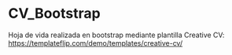 # CV_Bootstrap
Hoja de vida realizada en bootstrap mediante plantilla Creative CV: https://templateflip.com/demo/templates/creative-cv/
